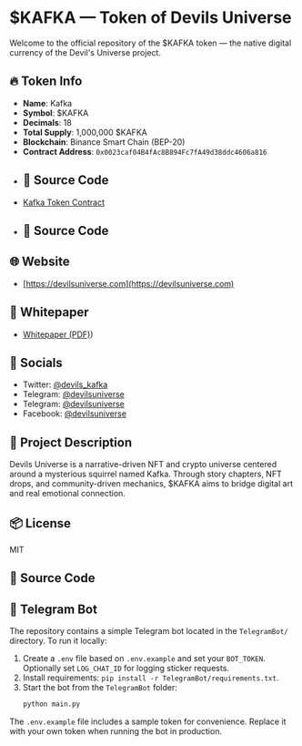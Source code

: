 # $KAFKA — Token of Devils Universe

Welcome to the official repository of the $KAFKA token — the native digital currency of the Devil's Universe project.

## 🔥 Token Info
- **Name**: Kafka
- **Symbol**: $KAFKA
- **Decimals**: 18
- **Total Supply**: 1,000,000 $KAFKA
- **Blockchain**: Binance Smart Chain (BEP-20)
- **Contract Address**: `0x0023caf04B4fAc8B894Fc7fA49d38ddc4606a816`
- ## 📜 Source Code
- [Kafka Token Contract](https://bscscan.com/address/0x0023caf04B4fAc8B894Fc7fA49d38ddc4606a816#code)
- ## 📜 Source Code


## 🌐 Website
- [https://devilsuniverse.com](https://devilsuniverse.com)

## 📄 Whitepaper
- [Whitepaper (PDF)](https://github.com/devils-universe/kafka-token/blob/92a2be61f3edb2701a362e1fd7d68cbb222cc549/assets/KAFKA_Whitepaper_Short.pdf))

## 🔗 Socials
- Twitter: [@devils_kafka](https://twitter.com/devils_kafka)
- Telegram: [@devilsuniverse](https://t.me/devilsuniversecom)
- Telegram: [@devilsuniverse](https://t.me/devilsuniverseru)
- Facebook: [@devilsuniverse](https://www.facebook.com/devilsuniversecom)
## 🧠 Project Description
Devils Universe is a narrative-driven NFT and crypto universe centered around a mysterious squirrel named Kafka. Through story chapters, NFT drops, and community-driven mechanics, $KAFKA aims to bridge digital art and real emotional connection.

## 📦 License
MIT
## 📜 Source Code

## 🤖 Telegram Bot
The repository contains a simple Telegram bot located in the `TelegramBot/` directory.
To run it locally:

1. Create a `.env` file based on `.env.example` and set your `BOT_TOKEN`. Optionally set `LOG_CHAT_ID` for logging sticker requests.
2. Install requirements: `pip install -r TelegramBot/requirements.txt`.
3. Start the bot from the `TelegramBot` folder:
   ```bash
   python main.py
   ```

The `.env.example` file includes a sample token for convenience.
Replace it with your own token when running the bot in production.
